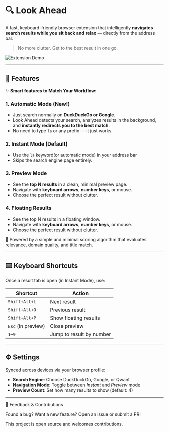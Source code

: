 # 🔍 Look Ahead

A fast, keyboard-friendly browser extension that intelligently **navigates search results while you sit back and relax** — directly from the address bar.

> No more clutter. Get to the best result in one go.

![Extension Demo](demo.gif)

---

## 🚀 Features

✨ **Smart features to Match Your Workflow:**

### 1. **Automatic Mode (New!)**
- Just search normally on **DuckDuckGo or Google**.
- Look Ahead detects your search, analyzes results in the background, and **instantly redirects you to the best match**.
- No need to type `la` or any prefix — it just works.

### 2. **Instant Mode (Default)**
- Use the `la` keyword(or automatic mode) in your address bar
- Skips the search engine page entirely.

### 3. **Preview Mode**
- See the **top N results** in a clean, minimal preview page.
- Navigate with **keyboard arrows**, **number keys**, or mouse.
- Choose the perfect result without clutter.

### 4. **Floating Results**
- See the top N results in a floating window.
- Navigate with **keyboard arrows**, **number keys**, or mouse.
- Choose the perfect result without clutter.

🎯 Powered by a simple and minimal scoring algorithm that evaluates relevance, domain quality, and title match.


---

## ⌨️ Keyboard Shortcuts

Once a result tab is open (in Instant Mode), use:

| Shortcut        | Action                        |
|----------------|-------------------------------|
| `Shift+Alt+L`     | Next result                   |
| `Shift+Alt+O`     | Previous result               |
| `Shift+Alt+P`     | Show floating results         |
| `Esc` (in preview) | Close preview               |
| `1`–`9`        | Jump to result by number      |

---

## ⚙️ Settings

Synced across devices via your browser profile:

- **Search Engine**: Choose DuckDuckGo, Google, or Qwant
- **Navigation Mode**: Toggle between *Instant* and *Preview* mode
- **Preview Count**: Set how many results to show (default: 4)

---

🤝 Feedback & Contributions 

Found a bug? Want a new feature?
Open an issue or submit a PR! 

This project is open source and welcomes contributions. 